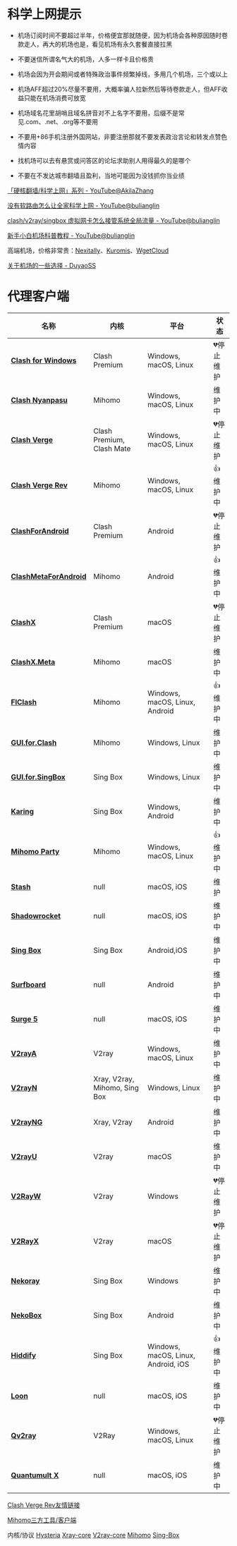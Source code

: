 # 科学上网提示

- 机场订阅时间不要超过半年，价格便宜那就随便，因为机场会各种原因随时卷款走人，再大的机场也是，看见机场有永久套餐直接拉黑

- 不要迷信所谓名气大的机场，人多一样卡且价格贵

- 机场会因为开会期间或者特殊政治事件频繁掉线，多用几个机场，三个或以上

- 机场AFF超过20%尽量不要用，大概率骗人拉新然后等待卷款走人，但AFF收益只能在机场消费可放宽

- 机场域名花里胡哨且域名拼音对不上名字不要用，后缀不是常见.com、.net、.org等不要用

- 不要用+86手机注册外国网站，非要注册那就不要发表政治言论和转发点赞色情内容

- 找机场可以去有悬赏或问答区的论坛求助别人用得最久的是哪个

- 不要在不发达城市翻墙且盈利，当地可能因为没钱抓你当业绩


[「硬核翻墙/科学上网」系列 - YouTube@AkilaZhang](https://www.youtube.com/watch?v=XKZM_AjCUr0&list=PLqybz7NWybwUgR-S6m78tfd-lV4sBvGFG)

[没有软路由怎么让全家科学上网 - YouTube@bulianglin](https://www.youtube.com/watch?v=GjhetHGIKLg)

[clash/v2ray/singbox 虚拟网卡怎么接管系统全局流量 - YouTube@bulianglin](https://www.youtube.com/watch?v=qItL005LUik)

[新手小白机场科普教程 - YouTube@bulianglin](https://www.youtube.com/watch?v=JuoXrqAest8)

高端机场，价格非常贵：[Nexitally](https://www.nexitally.com/)、[Kuromis](https://www.kuromis.com/)、[WgetCloud](https://wgetcloud.org/)

[关于机场的一些选择 - DuyaoSS](https://www.duyaoss.com/archives/2934/)
# 代理客户端

| 名称 | 内核 | 平台 | 状态 |
|---|---|---|---|
| [**Clash for Windows**](https://github.com/Fndroid/clash_for_windows_pkg) | Clash Premium | Windows, macOS, Linux | 💔停止维护 |
| [**Clash Nyanpasu**](https://github.com/libnyanpasu/clash-nyanpasu) | Mihomo | Windows, macOS, Linux | 维护中 |
| [**Clash Verge**](https://github.com/zzzgydi/clash-verge) | Clash Premium, Clash Mate | Windows, macOS, Linux | 💔停止维护 |
| [**Clash Verge Rev**](https://github.com/clash-verge-rev/clash-verge-rev) | Mihomo | Windows, macOS, Linux | 👍维护中 |
| [**ClashForAndroid**](https://github.com/Kr328/ClashForAndroid) | Clash Premium | Android | 💔停止维护 |
| [**ClashMetaForAndroid**](https://github.com/MetaCubeX/ClashMetaForAndroid) | Mihomo | Android | 👍维护中 |
| [**ClashX**](https://github.com/MetaCubeX/ClashX.Meta) | Clash Premium | macOS | 💔停止维护 |
| [**ClashX.Meta**](https://github.com/MetaCubeX/ClashX.Meta) | Mihomo | macOS | 维护中 |
| [**FlClash**](https://github.com/chen08209/FlClash) | Mihomo | Windows, macOS, Linux, Android | 👍维护中 |
| [**GUI.for.Clash**](https://github.com/GUI-for-Cores/GUI.for.Clash) | Mihomo | Windows, Linux | 维护中 |
| [**GUI.for.SingBox**](https://github.com/GUI-for-Cores/GUI.for.SingBox) | Sing Box | Windows, Linux | 维护中 |
| [**Karing**](https://github.com/KaringX/karing) | Sing Box | Windows, Android | 维护中 |
| [**Mihomo Party**](https://github.com/pompurin404/mihomo-party) | Mihomo | Windows, macOS, Linux | 👍维护中 |
| [**Stash**](https://apps.apple.com/us/app/stash-rule-based-proxy/id1596063349) | null | macOS, iOS | 维护 |
| [**Shadowrocket**](https://apps.apple.com/us/app/shadowrocket/id932747118) | null | macOS, iOS | 维护中 |
| [**Sing Box**](https://github.com/SagerNet/sing-box) | Sing Box | Android,iOS | 维护中 |
| [**Surfboard**](https://github.com/getsurfboard/surfboard) | null | Android | 维护中 |
| [**Surge 5**](https://apps.apple.com/us/app/surge-5/id1442620678) | null | macOS, iOS | 维护中 |
| [**V2rayA**](https://github.com/v2rayA/v2rayA) | V2ray | Windows, macOS, Linux | 维护中 |
| [**V2rayN**](https://github.com/2dust/v2rayn) | Xray, V2ray, Mihomo, Sing Box | Windows, Linux | 维护中 |
| [**V2rayNG**](https://github.com/2dust/v2rayNG) | Xray, V2ray | Android | 维护中 |
| [**V2rayU**](https://github.com/yanue/V2rayU) | V2ray | macOS | 维护中 |
| [**V2RayW**](https://github.com/Cenmrev/V2RayW) | V2ray | Windows | 💔停止维护 |
| [**V2RayX**](https://github.com/Cenmrev/V2RayX) | V2ray | macOS | 💔停止维护 |
| [**Nekoray**](https://github.com/MatsuriDayo/nekoray) | Sing Box | Windows | 维护中 |
| [**NekoBox**](https://github.com/MatsuriDayo/NekoBoxForAndroid) | Sing Box | Android | 维护中 |
| [**Hiddify**](https://github.com/hiddify/hiddify-app) | Sing Box | Windows, macOS, Linux, Android, iOS | 👍维护中 |
| [**Loon**](https://apps.apple.com/us/app/loon/id1373567447) | null | macOS, iOS | 维护中 |
| [**Qv2ray**](https://github.com/Qv2ray/Qv2ray) | V2Ray | Windows, macOS, Linux | 💔停止维护 |
| [**Quantumult X**](https://apps.apple.com/us/app/quantumult-x/id1443988620) | null | macOS, iOS | 维护中 |

[Clash Verge Rev友情链接](https://www.clashverge.dev/friendship.html)

[Mihomo三方工具/客户端](https://wiki.metacubex.one/startup/client/client/)

内核/协议
[Hysteria](https://github.com/apernet/hysteria)
[Xray-core](https://github.com/XTLS/Xray-core)
[V2ray-core](https://github.com/v2fly/v2ray-core)
[Mihomo](https://github.com/MetaCubeX/mihomo)
[Sing-Box](https://github.com/SagerNet/sing-box)
